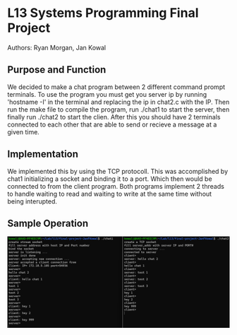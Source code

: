 # L13 Systems Programming Final Project
Authors: Ryan Morgan, Jan Kowal
## Purpose and Function
We decided to make a chat program between 2 different command prompt terminals. To use the program you must get you server ip by running 'hostname -I' in the terminal and replacing the ip in chat2.c with the IP. Then run the make file to compile the program, run 
./chat1 to start the server, then finally run ./chat2 to start the clien. After this you should have 2 terminals connected to each other that are able to send or recieve a message at a given time.
## Implementation
We implemented this by using the TCP protocoll. This was accomplished by chat1 initializing a socket and binding it to a port. Which then would be connected to from the client program. Both programs implement 2 threads to handle waiting to read and waiting to write at the same time without being interupted.
## Sample Operation
![P1](./P1.png)